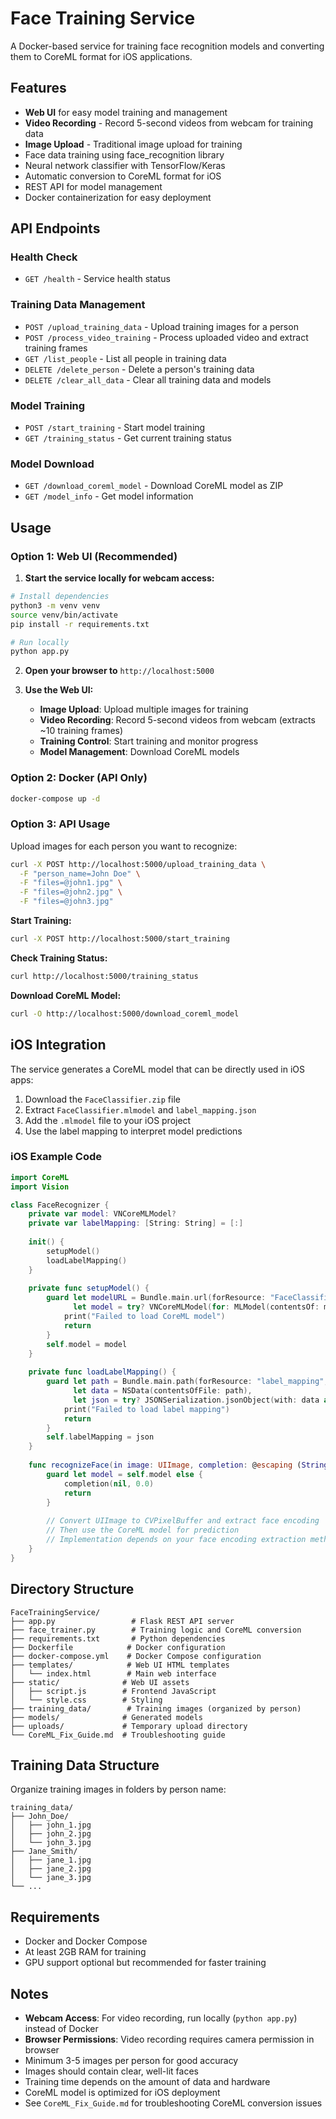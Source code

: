 # Face Training Service

A Docker-based service for training face recognition models and converting them to CoreML format for iOS applications.

## Features

- **Web UI** for easy model training and management
- **Video Recording** - Record 5-second videos from webcam for training data
- **Image Upload** - Traditional image upload for training
- Face data training using face_recognition library
- Neural network classifier with TensorFlow/Keras
- Automatic conversion to CoreML format for iOS
- REST API for model management
- Docker containerization for easy deployment

## API Endpoints

### Health Check
- `GET /health` - Service health status

### Training Data Management
- `POST /upload_training_data` - Upload training images for a person
- `POST /process_video_training` - Process uploaded video and extract training frames
- `GET /list_people` - List all people in training data
- `DELETE /delete_person` - Delete a person's training data
- `DELETE /clear_all_data` - Clear all training data and models

### Model Training
- `POST /start_training` - Start model training
- `GET /training_status` - Get current training status

### Model Download
- `GET /download_coreml_model` - Download CoreML model as ZIP
- `GET /model_info` - Get model information

## Usage

### Option 1: Web UI (Recommended)

1. **Start the service locally for webcam access:**
```bash
# Install dependencies
python3 -m venv venv
source venv/bin/activate
pip install -r requirements.txt

# Run locally
python app.py
```

2. **Open your browser to** `http://localhost:5000`

3. **Use the Web UI:**
   - **Image Upload**: Upload multiple images for training
   - **Video Recording**: Record 5-second videos from webcam (extracts ~10 training frames)
   - **Training Control**: Start training and monitor progress
   - **Model Management**: Download CoreML models

### Option 2: Docker (API Only)

```bash
docker-compose up -d
```

### Option 3: API Usage

Upload images for each person you want to recognize:

```bash
curl -X POST http://localhost:5000/upload_training_data \
  -F "person_name=John Doe" \
  -F "files=@john1.jpg" \
  -F "files=@john2.jpg" \
  -F "files=@john3.jpg"
```

**Start Training:**

```bash
curl -X POST http://localhost:5000/start_training
```

**Check Training Status:**

```bash
curl http://localhost:5000/training_status
```

**Download CoreML Model:**

```bash
curl -O http://localhost:5000/download_coreml_model
```

## iOS Integration

The service generates a CoreML model that can be directly used in iOS apps:

1. Download the `FaceClassifier.zip` file
2. Extract `FaceClassifier.mlmodel` and `label_mapping.json`
3. Add the `.mlmodel` file to your iOS project
4. Use the label mapping to interpret model predictions

### iOS Example Code

```swift
import CoreML
import Vision

class FaceRecognizer {
    private var model: VNCoreMLModel?
    private var labelMapping: [String: String] = [:]
    
    init() {
        setupModel()
        loadLabelMapping()
    }
    
    private func setupModel() {
        guard let modelURL = Bundle.main.url(forResource: "FaceClassifier", withExtension: "mlmodel"),
              let model = try? VNCoreMLModel(for: MLModel(contentsOf: modelURL)) else {
            print("Failed to load CoreML model")
            return
        }
        self.model = model
    }
    
    private func loadLabelMapping() {
        guard let path = Bundle.main.path(forResource: "label_mapping", ofType: "json"),
              let data = NSData(contentsOfFile: path),
              let json = try? JSONSerialization.jsonObject(with: data as Data) as? [String: String] else {
            print("Failed to load label mapping")
            return
        }
        self.labelMapping = json
    }
    
    func recognizeFace(in image: UIImage, completion: @escaping (String?, Float) -> Void) {
        guard let model = self.model else {
            completion(nil, 0.0)
            return
        }
        
        // Convert UIImage to CVPixelBuffer and extract face encoding
        // Then use the CoreML model for prediction
        // Implementation depends on your face encoding extraction method
    }
}
```

## Directory Structure

```
FaceTrainingService/
├── app.py                 # Flask REST API server
├── face_trainer.py        # Training logic and CoreML conversion
├── requirements.txt       # Python dependencies
├── Dockerfile            # Docker configuration
├── docker-compose.yml    # Docker Compose configuration
├── templates/            # Web UI HTML templates
│   └── index.html        # Main web interface
├── static/              # Web UI assets
│   ├── script.js        # Frontend JavaScript
│   └── style.css        # Styling
├── training_data/        # Training images (organized by person)
├── models/              # Generated models
├── uploads/             # Temporary upload directory
└── CoreML_Fix_Guide.md  # Troubleshooting guide
```

## Training Data Structure

Organize training images in folders by person name:

```
training_data/
├── John_Doe/
│   ├── john_1.jpg
│   ├── john_2.jpg
│   └── john_3.jpg
├── Jane_Smith/
│   ├── jane_1.jpg
│   ├── jane_2.jpg
│   └── jane_3.jpg
└── ...
```

## Requirements

- Docker and Docker Compose
- At least 2GB RAM for training
- GPU support optional but recommended for faster training

## Notes

- **Webcam Access**: For video recording, run locally (`python app.py`) instead of Docker
- **Browser Permissions**: Video recording requires camera permission in browser
- Minimum 3-5 images per person for good accuracy
- Images should contain clear, well-lit faces
- Training time depends on the amount of data and hardware
- CoreML model is optimized for iOS deployment
- See `CoreML_Fix_Guide.md` for troubleshooting CoreML conversion issues